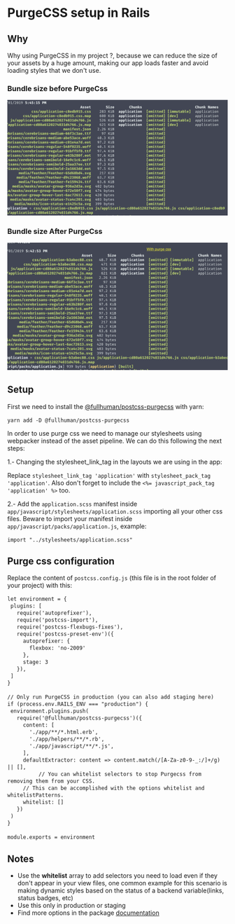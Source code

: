 # PurgeCSS  setup in Rails 

 ##  Why
Why using PurgeCSS in my project ?, because we can reduce the size of your assets by a huge amount, making our app loads faster and avoid loading styles that we don't use.
### Bundle size before PurgeCss
![before](purgecss_results/before.png)

### Bundle size After PurgeCss

![after](purgecss_results/after.png)
 ## Setup
 First we need to install the  [@fullhuman/postcss-purgecss](https://github.com/FullHuman/postcss-purgecss) with yarn:
 
 ```
 yarn add -D @fullhuman/postcss-purgecss
 ```
 
 In order to use purge css we need to manage our stylesheets using webpacker instead of the asset pipeline. We can do this following the next steps:
 
 
 1.- Changing the stylesheet_link_tag in the layouts we are using in the app:
 
 Replace `stylesheet_link_tag 'application'` with 
 `stylesheet_pack_tag 'application'`. Also don't forget to include the `<%= javascript_pack_tag 'application' %>` too.

 2.- Add the  `application.scss` manifest inside `app/javascript/stylesheets/application.scss` importing all your other css files. Beware to import  your manifest inside `app/javascript/packs/application.js`, example:
 
 ```
 import "../stylesheets/application.scss"
 ```
 
 
 ## Purge css configuration
 
 Replace the content of `postcss.config.js` (this file is in the root folder of your project) with this:
 
 ```
 let environment = {
  plugins: [
    require('autoprefixer'),
    require('postcss-import'),
    require('postcss-flexbugs-fixes'),
    require('postcss-preset-env')({
      autoprefixer: {
        flexbox: 'no-2009'
      },
      stage: 3
    }),
  ]
}

// Only run PurgeCSS in production (you can also add staging here)
if (process.env.RAILS_ENV === "production") {
  environment.plugins.push(
    require('@fullhuman/postcss-purgecss')({
      content: [
        './app/**/*.html.erb',
        './app/helpers/**/*.rb',
        './app/javascript/**/*.js',
      ],
      defaultExtractor: content => content.match(/[A-Za-z0-9-_:/]+/g) || [],
		   // You can whitelist selectors to stop Purgecss from removing them from your CSS. 
      // This can be accomplished with the options whitelist and whitelistPatterns.
      whitelist: []
    })
  )
}

module.exports = environment

 ```
 ## Notes
 - Use the **whitelist** array to add selectors you need to load even if  they don't appear in your view files, one common example for this scenario is making dynamic styles based on the status of a backend variable(links, status badges, etc)
 - Use this only in production or staging 
 - Find more options in the package [documentation](https://github.com/FullHuman/postcss-purgecss)

